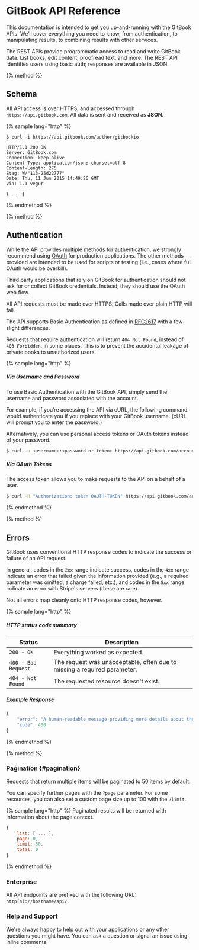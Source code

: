 # GitBook API Reference

This documentation is intended to get you up-and-running with the GitBook APIs. We’ll cover everything you need to know, from authentication, to manipulating results, to combining results with other services.

The REST APIs provide programmatic access to read and write GitBook data. List books, edit content, proofread text, and more. The REST API identifies users using basic auth; responses are available in JSON.

{% method %}
## Schema

All API access is over HTTPS, and accessed through `https://api.gitbook.com`. All data is sent and received as **JSON**.

{% sample lang="http" %}
```
$ curl -i https://api.gitbook.com/author/gitbookio

HTTP/1.1 200 OK
Server: GitBook.com
Connection: keep-alive
Content-Type: application/json; charset=utf-8
Content-Length: 275
Etag: W/"113-25d22777"
Date: Thu, 11 Jun 2015 14:49:26 GMT
Via: 1.1 vegur

{ ... }
```

{% endmethod %}

{% method %}
## Authentication

While the API provides multiple methods for authentication, we strongly recommend using [OAuth](./overview/oauth.md) for production applications. The other methods provided are intended to be used for scripts or testing (i.e., cases where full OAuth would be overkill).

Third party applications that rely on GitBook for authentication should not ask for or collect GitBook credentials. Instead, they should use the OAuth web flow.

All API requests must be made over HTTPS. Calls made over plain HTTP will fail.

The API supports Basic Authentication as defined in [RFC2617](http://www.ietf.org/rfc/rfc2617.txt) with a few slight differences.

Requests that require authentication will return `404 Not Found`, instead of `403 Forbidden`, in some places. This is to prevent the accidental leakage of private books to unauthorized users.


{% sample lang="http" %}

##### Via Username and Password

To use Basic Authentication with the GitBook API, simply send the username and password associated with the account.

For example, if you’re accessing the API via cURL, the following command would authenticate you if you replace with your GitBook username. (cURL will prompt you to enter the password.)

Alternatively, you can use personal access tokens or OAuth tokens instead of your password.

```bash
$ curl -u <username>:<password or token> https://api.gitbook.com/account
```

##### Via OAuth Tokens

The access token allows you to make requests to the API on a behalf of a user.

```bash
$ curl -H "Authorization: token OAUTH-TOKEN" https://api.gitbook.com/account
```

{% endmethod %}


{% method %}
## Errors

GitBook uses conventional HTTP response codes to indicate the success or failure of an API request.

In general, codes in the `2xx` range indicate success, codes in the `4xx` range indicate an error that failed given the information provided (e.g., a required parameter was omitted, a charge failed, etc.), and codes in the `5xx` range indicate an error with Stripe's servers (these are rare).

Not all errors map cleanly onto HTTP response codes, however.

{% sample lang="http" %}

##### HTTP status code summary

| Status | Description |
| ------ | ----------- |
| `200 - OK` | Everything worked as expected. |
| `400 - Bad Request` | The request was unacceptable, often due to missing a required parameter. |
| `404 - Not Found` | The requested resource doesn't exist. |

##### Example Response

```js
{
    "error": "A human-readable message providing more details about the error.",
    "code": 400
}
```
{% endmethod %}

{% method %}
### Pagination {#pagination}

Requests that return multiple items will be paginated to 50 items by default.

You can specify further pages with the `?page` parameter. For some resources, you can also set a custom page size up to 100 with the `?limit`.

{% sample lang="http" %}
Paginated results will be returned with information about the page context.

```js
{
    list: [ ... ],
    page: 0,
    limit: 50,
    total: 0
}
```
{% endmethod %}

### Enterprise

All API endpoints are prefixed with the following URL: `http(s)://hostname/api/`.

### Help and Support

We're always happy to help out with your applications or any other questions you might have. You can ask a question or signal an issue using inline comments.
